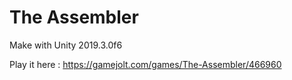 # The Assembler

Make with Unity 2019.3.0f6

Play it here : https://gamejolt.com/games/The-Assembler/466960
